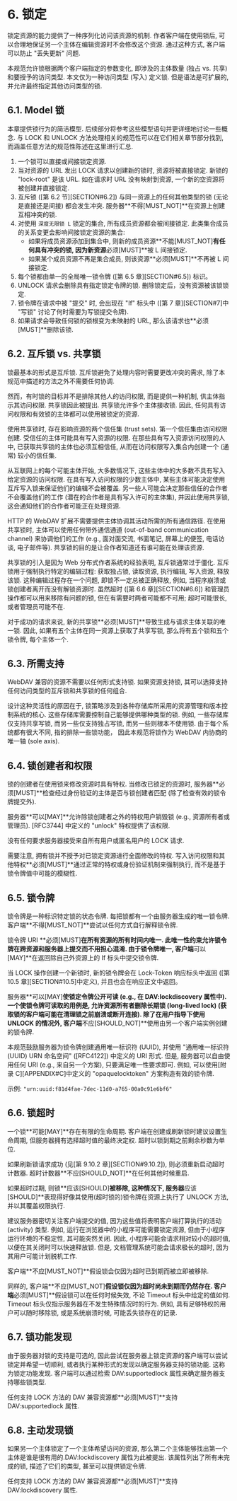 # 6. 锁定

锁定资源的能力提供了一种序列化访问该资源的机制. 作者客户端在使用锁后,
可以合理地保证另一个主体在编辑资源时不会修改这个资源.
通过这种方式, 客户端可以防止 "丢失更新" 问题.

本规范允许锁根据两个客户端指定的参数变化, 即涉及的主体数量 (独占 vs. 共享) 和要授予的访问类型.
本文仅为一种访问类型 (写入) 定义锁. 但是语法是可扩展的, 并允许最终指定其他访问类型的锁.

## 6.1. Model 锁

本章提供锁行为的简洁模型. 后续部分将参考这些模型语句并更详细地讨论一些概念.
与 LOCK 和 UNLOCK 方法处理相关的规范性可以在它们相关章节部分找到,
而涵盖任意方法的规范性陈述在这里进行汇总.

1. 一个锁可以直接或间接锁定资源.
2. 当对资源的 URL 发出 LOCK 请求以创建新的锁时, 资源将被直接锁定.
   新锁的 "lock-root" 是该 URL. 如在请求时 URL 没有映射到资源,
   一个新的空资源将被创建并直接锁定.
3. 互斥锁 ([第 6.2 节][SECTION#6.2]) 与同一资源上的任何其他类型的锁 (无论是直接还是间接)
   都会发生冲突. 服务器**不得[MUST_NOT]**在资源上创建互相冲突的锁.
4. 对使用 `深度无限锁 L` 锁定的集合, 所有成员资源都会被间接锁定.
   此类集合成员的关系变更会影响间接锁定资源的集合:
   - 如果将成员资源添加到集合中, 则新的成员资源**不能[MUST_NOT]**有任何具有冲突的锁,
     因为新资源**必须[MUST]**被 L 间接锁定.
   - 如果某个成员资源不再是集合成员, 则该资源**必须[MUST]**不再被 L 间接锁定.
5. 每个锁都由单一的全局唯一锁令牌 ([第 6.5 章][SECTION#6.5]) 标识。
6. UNLOCK 请求会删除具有指定锁定令牌的锁. 删除锁定后，没有资源被该锁锁定.
7. 锁令牌在请求中被 "提交" 时, 会出现在 "If" 标头中
   ([第 7 章][SECTION#7]中 "写锁" 讨论了何时需要为写锁提交令牌).
8. 如果请求会导致任何锁的锁根变为未映射的 URL, 那么该请求也**必须[MUST]**删除该锁.

## 6.2. 互斥锁 vs. 共享锁

锁最基本的形式是互斥锁. 互斥锁避免了处理内容时需要更改冲突的需求,
除了本规范中描述的方法之外不需要任何协调.

然而，有时锁的目标并不是排除其他人的访问权限, 而是提供一种机制, 供主体指示其访问权限.
共享锁因此被提出. 共享锁允许多个主体接收锁.
因此, 任何具有访问权限和有效锁的主体都可以使用被锁定的资源.

使用共享锁时, 存在影响资源的两个信任集 (trust sets). 第一个信任集由访问权限创建.
受信任的主体可能具有写入资源的权限. 在那些具有写入资源访问权限的人中,
已获取共享锁的主体也必须互相信任, 从而在访问权限写入集合内创建一个 (通常) 较小的信任集.

从互联网上的每个可能主体开始, 大多数情况下, 这些主体中的大多数不具有写入给定资源的访问权限.
在具有写入访问权限的少数主体中, 某些主体可能决定使用互斥写入锁来保证他们的编辑不会被覆盖.
另一些人可能会决定那些信任的合作者不会覆盖他们的工作 (潜在的合作者是具有写入许可的主体集),
并因此使用共享锁, 这会通知他们的合作者可能正在处理资源.

HTTP 的 WebDAV 扩展不需要提供主体协调其活动所需的所有通信路径. 在使用共享锁时,
主体可以使用任何带外通信通道 (out-of-band communication channel) 来协调他们的工作
(e.g., 面对面交流, 书面笔记, 屏幕上的便签, 电话访谈, 电子邮件等).
共享锁的目的是让合作者知道还有谁可能在处理该资源.

共享锁的引入是因为 Web 分布式作者系统的经验表明, 互斥锁通常过于僵化.
互斥锁用于强制执行特定的编辑过程: 获取独占锁, 读取资源, 执行编辑, 写入资源, 释放该锁.
这种编辑过程存在一个问题, 即锁不一定总被正确释放,
例如, 当程序崩溃或锁创建者离开而没有解锁资源时.
虽然超时 ([第 6.6 章][SECTION#6.6]) 和管理员操作都可以用来移除有问题的锁,
但在有需要时两者可能都不可用; 超时可能很长, 或者管理员可能不在.

对于成功的请求来说, 新的共享锁**必须[MUST]**导致生成与请求主体关联的唯一锁.
因此, 如果有五个主体在同一资源上获取了共享写锁, 那么将有五个锁和五个锁令牌, 每个主体一个.

## 6.3. 所需支持

WebDAV 兼容的资源不需要以任何形式支持锁. 如果资源支持锁,
其可以选择支持任何访问类型的互斥锁和共享锁的任何组合.

设计这种灵活性的原因在于, 锁策略涉及到各种存储库所采用的资源管理和版本控制系统的核心.
这些存储库需要控制自己能够提供哪种类型的锁. 例如, 一些存储库仅支持共享写锁,
而另一些仅支持独占写锁, 而另一些则根本不使用锁. 由于每个系统都有很大不同, 指的排除一些锁功能，
因此本规范将锁作为 WebDAV 内协商的唯一轴 (sole axis).

## 6.4. 锁创建者和权限

锁的创建者在使用锁来修改资源时具有特权. 当修改已锁定的资源时,
服务器**必须[MUST]**检查经过身份验证的主体是否与锁创建者匹配 (除了检查有效的锁令牌提交外).

服务器**可以[MAY]**允许除锁创建者之外的特权用户销毁锁 (e.g., 资源所有者或管理员).
[RFC3744] 中定义的 "unlock" 特权提供了该权限.

没有任何要求服务器接受来自所有用户或匿名用户的 LOCK 请求.

需要注意, 拥有锁并不授予对已锁定资源进行全面修改的特权.
写入访问权限和其他特权**必须[MUST]**通过正常的特权或身份验证机制来强制执行,
而不是基于锁令牌值中可能的模糊性.

## 6.5. 锁令牌

锁令牌是一种标识特定锁的状态令牌. 每把锁都有一个由服务器生成的唯一锁令牌.
客户端**不得[MUST_NOT]**尝试以任何方式自行解释锁令牌.

锁令牌 URI **必须[MUST]**在所有资源的所有时间内唯一.
此唯一性约束允许锁令牌在跨资源和服务器上提交而不用担心混淆. 由于锁令牌唯一,
客户端**可以[MAY]**在返回除自己外资源上的 If 标头中提交锁令牌.

当 LOCK 操作创建一个新锁时, 新的锁令牌会在 Lock-Token 响应标头中返回
([第 10.5 章][SECTION#10.5]中定义), 并且也会在响应正文中返回。

服务器**可以[MAY]**使锁定令牌公开可读 (e.g., 在 DAV:lockdiscovery 属性中).
一个使锁令牌可读取的用例是, 允许资源所有者删除长期锁 (long-lived lock)
(获取锁的客户端可能在清理锁之前崩溃或断开连接). 除了在用户指导下使用 UNLOCK 的情况外,
客户端**不应[SHOULD_NOT]**使用由另一个客户端实例创建的锁令牌.

本规范鼓励服务器为锁令牌创建通用唯一标识符 (UUID),
并使用 "通用唯一标识符 (UUID) URN 命名空间" ([RFC4122]) 中定义的 URI 形式.
但是, 服务器可以自由使用任何 URI (e.g., 来自另一个方案), 只要满足唯一性要求即可.
例如, 可以使用[附录 C][APPENDIX#C]中定义的 "opaquelocktoken" 方案构造有效的锁令牌.

示例: `"urn:uuid:f81d4fae-7dec-11d0-a765-00a0c91e6bf6"`

## 6.6. 锁超时

一个锁**可能[MAY]**存在有限的生命周期. 客户端在创建或刷新锁时建议设置生命周期,
但服务器拥有选择超时值的最终决定权. 超时以锁到期之前剩余秒数为单位.

如果刷新锁请求成功 (见[第 9.10.2 章][SECTION#9.10.2]), 则必须重新启动超时计数器.
超时计数器**不应[SHOULD_NOT]**在任何其他时候重启.

如果超时过期, 则锁**应该[SHOULD]**被移除, 这种情况下,
服务器**应该[SHOULD]**表现得好像其使用(超时锁的)锁令牌在资源上执行了 UNLOCK 方法,
并以其覆盖权限执行.

建议服务器密切关注客户端提交的值, 因为这些值将表明客户端打算执行的活动 (activity) 类型.
例如, 运行在浏览器中的小程序可能需要锁定资源, 但由于小程序运行环境的不稳定性, 其可能突然关闭.
因此, 小程序可能会请求相对较小的超时值, 以便在其关闭时可以快速释放锁.
但是, 文档管理系统可能会请求极长的超时, 因为其用户可能计划脱机工作.

客户端**不应[MUST_NOT]**假设锁会仅因为超时已到期而被立即被移除.

同样的, 客户端**不应[MUST_NOT]**假设锁仅因为超时尚未到期而仍然存在.
客户端**必须[MUST]**假设锁可以在任何时候失效, 不论 Timeout 标头中给定的值如何.
Timeout 标头仅指示服务器在不发生特殊情况时的行为. 例如, 具有足够特权的用户可以随时移除锁,
或是系统崩溃时候, 可能丢失锁存在的记录.

## 6.7. 锁功能发现

由于服务器对锁的支持是可选的, 因此尝试在服务器上锁定资源的客户端可以尝试锁定并希望一切顺利,
或者执行某种形式的发现以确定服务器支持的锁功能. 这称为锁定功能发现.
客户端可以通过检索 DAV:supportedlock 属性来确定服务器支持哪些锁类型.

任何支持 LOCK 方法的 DAV 兼容资源都**必须[MUST]**支持 DAV:supportedlock 属性.

## 6.8. 主动发现锁

如果另一个主体锁定了一个主体希望访问的资源, 那么第二个主体能够找出第一个主体是谁是很有用的.DAV:lockdiscovery 属性为此被提出. 该属性列出了所有未完成的锁, 描述了它们的类型,
甚至可以提供锁定令牌.

任何支持 LOCK 方法的 DAV 兼容资源都**必须[MUST]**支持 DAV:lockdiscovery 属性.
